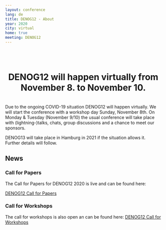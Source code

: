```yaml
---
layout: conference
lang: de
title: DENOG12 - About
year: 2020
city: virtual
home: true
meeting: DENOG12
---
```


<br><br>
<center>
    <h1>DENOG12 will happen virtually from November 8. to November 10.</h1>
</center>
<br>
Due to the ongoing COVID-19 situation DENOG12 will happen virtually. We will start the conference with a workshop day Sunday, November 8th.
On Monday & Tuesday (November 9/10) the usual conference will take place with (lightning-)talks, chats, group discussions and a chance to meet our sponsors.

DENOG13 will take place in Hamburg in 2021 if the situation allows it. Further details will follow.



## News

### Call for Papers

The Call for Papers for DENOG12 2020 is live and can be found here:

<a href="https://pretalx.denog.de/denog12/cfp" target="new">DENOG12 Call for Papers</a>

### Call for Workshops

The call for workshops is also open an can be found here:
<a href="https://pretalx.denog.de/denog12-workshops/cfp" target="new">DENOG12 Call for Workshops</a>
